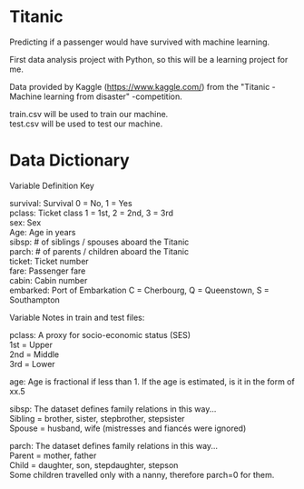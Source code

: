# Titanic
Predicting if a passenger would have survived with machine learning.  

First data analysis project with Python, so this will be a learning project for me.  

Data provided by Kaggle (https://www.kaggle.com/) from the "Titanic - Machine learning from disaster" -competition.  

 train.csv will be used to train our machine.  
 test.csv will be used to test our machine.  

# Data Dictionary

 Variable Definition Key

  survival: Survival 0 = No, 1 = Yes  
  pclass: Ticket class 1 = 1st, 2 = 2nd, 3 = 3rd   
  sex: Sex   
  Age: Age in years   
  sibsp: # of siblings / spouses aboard the Titanic   
  parch: # of parents / children aboard the Titanic  
  ticket: Ticket number  
  fare: Passenger fare  
  cabin: Cabin number  
  embarked: Port of Embarkation C = Cherbourg, Q = Queenstown, S = Southampton  

Variable Notes in train and test files:  

pclass: A proxy for socio-economic status (SES)  
1st = Upper  
2nd = Middle  
3rd = Lower  

age: Age is fractional if less than 1. If the age is estimated, is it in the form of xx.5  

sibsp: The dataset defines family relations in this way...  
Sibling = brother, sister, stepbrother, stepsister  
Spouse = husband, wife (mistresses and fiancés were ignored)  

parch: The dataset defines family relations in this way...  
Parent = mother, father  
Child = daughter, son, stepdaughter, stepson  
Some children travelled only with a nanny, therefore parch=0 for them.  

